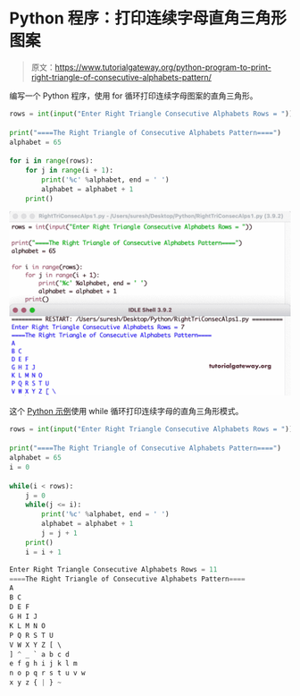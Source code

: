 # Python 程序：打印连续字母直角三角形图案

> 原文：<https://www.tutorialgateway.org/python-program-to-print-right-triangle-of-consecutive-alphabets-pattern/>

编写一个 Python 程序，使用 for 循环打印连续字母图案的直角三角形。

```py
rows = int(input("Enter Right Triangle Consecutive Alphabets Rows = "))

print("====The Right Triangle of Consecutive Alphabets Pattern====")
alphabet = 65

for i in range(rows):
    for j in range(i + 1):
        print('%c' %alphabet, end = ' ')
        alphabet = alphabet + 1
    print()
```

![Python Program to Print Right Triangle of Consecutive Alphabets Pattern](img/11388e2153415188c52d5c314b42639b.png)

这个 [Python 示例](https://www.tutorialgateway.org/python-programming-examples/)使用 while 循环打印连续字母的直角三角形模式。

```py
rows = int(input("Enter Right Triangle Consecutive Alphabets Rows = "))

print("====The Right Triangle of Consecutive Alphabets Pattern====")
alphabet = 65
i = 0

while(i < rows):
    j = 0
    while(j <= i):
        print('%c' %alphabet, end = ' ')
        alphabet = alphabet + 1
        j = j + 1
    print()
    i = i + 1
```

```py
Enter Right Triangle Consecutive Alphabets Rows = 11
====The Right Triangle of Consecutive Alphabets Pattern====
A 
B C 
D E F 
G H I J 
K L M N O 
P Q R S T U 
V W X Y Z [ \ 
] ^ _ ` a b c d 
e f g h i j k l m 
n o p q r s t u v w 
x y z { | } ~ 
```